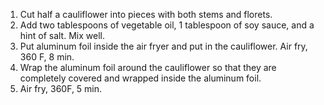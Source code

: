 1. Cut half a cauliflower into pieces with both stems and florets.
2. Add two tablespoons of vegetable oil, 1 tablespoon of soy sauce, and a hint of salt. Mix well.
4. Put aluminum foil inside the air fryer and put in the cauliflower. Air fry, 360 F, 8 min.
5. Wrap the aluminum foil around the cauliflower so that they are completely covered and wrapped inside the aluminum foil.
6. Air fry, 360F, 5 min.
